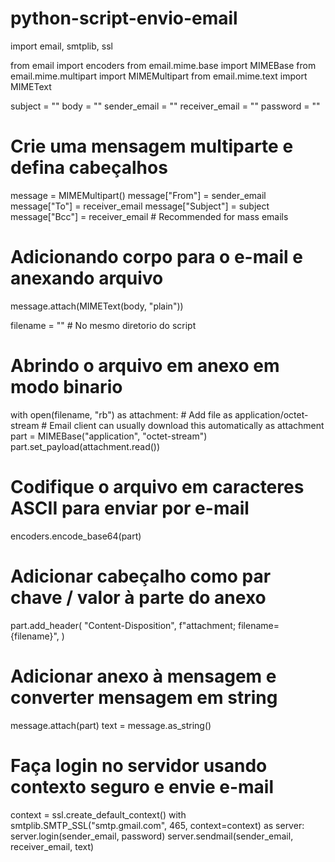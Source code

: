 # python-script-envio-email

import email, smtplib, ssl

from email import encoders
from email.mime.base import MIMEBase
from email.mime.multipart import MIMEMultipart
from email.mime.text import MIMEText

subject = "<Digite o assunto do e-mail>"
body = "<Digite o corpo da mensagem>"
sender_email = "<Digite o e-mail destino>"
receiver_email = "<Digite seu e-mail>"
password = "<Digite sua senha>"

# Crie uma mensagem multiparte e defina cabeçalhos
message = MIMEMultipart()
message["From"] = sender_email
message["To"] = receiver_email
message["Subject"] = subject
message["Bcc"] = receiver_email  # Recommended for mass emails

# Adicionando corpo para o e-mail e anexando arquivo
message.attach(MIMEText(body, "plain"))

filename = "<Anexar seu Arquivo>"  # No mesmo diretorio do script

# Abrindo o arquivo em anexo em modo binario
with open(filename, "rb") as attachment:
    # Add file as application/octet-stream
    # Email client can usually download this automatically as attachment
    part = MIMEBase("application", "octet-stream")
    part.set_payload(attachment.read())

# Codifique o arquivo em caracteres ASCII para enviar por e-mail  
encoders.encode_base64(part)

# Adicionar cabeçalho como par chave / valor à parte do anexo
part.add_header(
    "Content-Disposition",
    f"attachment; filename= {filename}",
)

# Adicionar anexo à mensagem e converter mensagem em string
message.attach(part)
text = message.as_string()

# Faça login no servidor usando contexto seguro e envie e-mail
context = ssl.create_default_context()
with smtplib.SMTP_SSL("smtp.gmail.com", 465, context=context) as server:
    server.login(sender_email, password)
    server.sendmail(sender_email, receiver_email, text)
